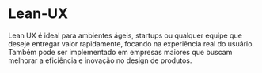 # Lean-UX
Lean UX é ideal para ambientes ágeis, startups ou qualquer equipe que deseje entregar valor rapidamente, focando na experiência real do usuário. Também pode ser implementado em empresas maiores que buscam melhorar a eficiência e inovação no design de produtos.
